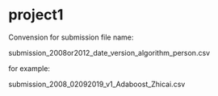 # project1

Convension for submission file name:

submission_2008or2012_date_version_algorithm_person.csv

for example:

submission_2008_02092019_v1_Adaboost_Zhicai.csv
